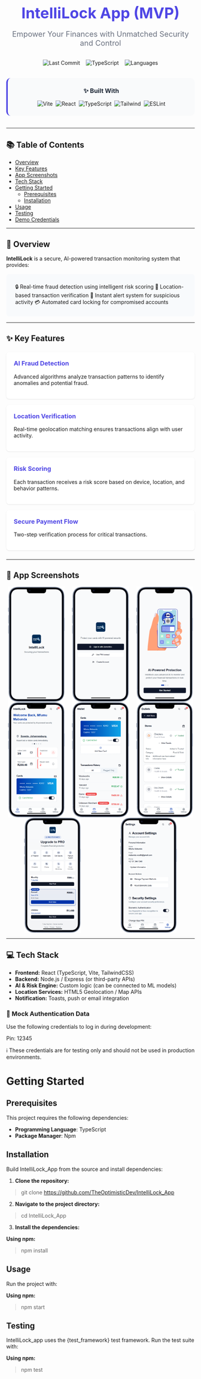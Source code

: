 <div align="center">
  <h1 style="color: #4f46e5; font-size: 2.5rem; font-weight: 700; margin-bottom: 0.5rem;">IntelliLock App (MVP)</h1>
  <p style="font-size: 1.25rem; color: #6b7280; margin-bottom: 2rem;">
    Empower Your Finances with Unmatched Security and Control
  </p>
  
  <div style="display: flex; justify-content: center; gap: 1rem; margin-bottom: 2rem; flex-wrap: wrap;">
    <img alt="Last Commit" src="https://img.shields.io/github/last-commit/TheOptimisticDev/IntelliLock_App?style=for-the-badge&color=7c3aed&logo=git&logoColor=white">
    <img alt="TypeScript" src="https://img.shields.io/github/languages/top/TheOptimisticDev/IntelliLock_App?style=for-the-badge&logo=typescript&color=3178c6&logoColor=white">
    <img alt="Languages" src="https://img.shields.io/github/languages/count/TheOptimisticDev/IntelliLock_App?style=for-the-badge&logo=codeigniter&color=ef4444&logoColor=white">
  </div>
  
  <div style="background: #f9fafb; padding: 1.5rem; border-radius: 12px; border-left: 4px solid #4f46e5; max-width: 800px; margin: 0 auto 2rem;">
    <h3 style="margin-top: 0; color: #1f2937;">✨ Built With</h3>
    <div style="display: flex; flex-wrap: wrap; gap: 0.5rem; justify-content: center;">
      <img alt="Vite" src="https://img.shields.io/badge/Vite-646CFF?style=for-the-badge&logo=vite&logoColor=white">
      <img alt="React" src="https://img.shields.io/badge/React-61DAFB?style=for-the-badge&logo=react&logoColor=white">
      <img alt="TypeScript" src="https://img.shields.io/badge/TypeScript-3178C6?style=for-the-badge&logo=typescript&logoColor=white">
      <img alt="Tailwind" src="https://img.shields.io/badge/Tailwind_CSS-06B6D4?style=for-the-badge&logo=tailwind-css&logoColor=white">
      <img alt="ESLint" src="https://img.shields.io/badge/ESLint-4B32C3?style=for-the-badge&logo=eslint&logoColor=white">
    </div>
  </div>
</div>

---

## 📚 Table of Contents
- [Overview](#-overview)
- [Key Features](#-key-features)
- [App Screenshots](#-app-screenshots)
- [Tech Stack](#-tech-stack)
- [Getting Started](#-getting-started)
  - [Prerequisites](#-prerequisites)
  - [Installation](#-installation)
- [Usage](#-usage)
- [Testing](#-testing)
- [Demo Credentials](#-demo-credentials)

---

## 🌟 Overview

**IntelliLock** is a secure, AI-powered transaction monitoring system that provides:

<div style="background: #f8fafc; padding: 1.5rem; border-radius: 8px; margin: 1rem 0;">
🔒 Real-time fraud detection using intelligent risk scoring  
📍 Location-based transaction verification  
🚨 Instant alert system for suspicious activity  
💳 Automated card locking for compromised accounts  
</div>

---

## ✨ Key Features

<div style="display: grid; grid-template-columns: repeat(auto-fit, minmax(300px, 1fr)); gap: 1rem; margin: 1.5rem 0;">

<div style="background: white; padding: 1.25rem; border-radius: 8px; box-shadow: 0 1px 3px rgba(0,0,0,0.1);">
<h3 style="margin-top: 0; color: #4f46e5;">AI Fraud Detection</h3>
<p>Advanced algorithms analyze transaction patterns to identify anomalies and potential fraud.</p>
</div>

<div style="background: white; padding: 1.25rem; border-radius: 8px; box-shadow: 0 1px 3px rgba(0,0,0,0.1);">
<h3 style="margin-top: 0; color: #4f46e5;">Location Verification</h3>
<p>Real-time geolocation matching ensures transactions align with user activity.</p>
</div>

<div style="background: white; padding: 1.25rem; border-radius: 8px; box-shadow: 0 1px 3px rgba(0,0,0,0.1);">
<h3 style="margin-top: 0; color: #4f46e5;">Risk Scoring</h3>
<p>Each transaction receives a risk score based on device, location, and behavior patterns.</p>
</div>

<div style="background: white; padding: 1.25rem; border-radius: 8px; box-shadow: 0 1px 3px rgba(0,0,0,0.1);">
<h3 style="margin-top: 0; color: #4f46e5;">Secure Payment Flow</h3>
<p>Two-step verification process for critical transactions.</p>
</div>

</div>

---

## 📱 App Screenshots

<div style="display: flex; justify-content: space-around; gap: 10px;">
  <img src="https://github.com/TheOptimisticDev/IntelliLock_App/blob/main/public/loading-screen.png?raw=true" alt="Loading Screen" style="width: 30%; max-width: 200px;">
  <img src="https://github.com/TheOptimisticDev/IntelliLock_App/blob/main/public/login-screen.png?raw=true" alt="Login Screen" style="width: 30%; max-width: 200px;">
  <img src="https://github.com/TheOptimisticDev/IntelliLock_App/blob/main/public/onboarding-screen.png?raw=true" alt="Onboarding Screen" style="width: 30%; max-width: 200px;">
</div>

<div style="display: flex; justify-content: space-around; gap: 10px;">
  <img src="https://github.com/TheOptimisticDev/IntelliLock_App/blob/main/public/home-screen.png?raw=true" alt="Home Screen" style="width: 30%; max-width: 200px;">
  <img src="https://github.com/TheOptimisticDev/IntelliLock_App/blob/main/public/wallet-screen.png?raw=true" alt="Wallet Screen" style="width: 30%; max-width: 200px;">
  <img src="https://github.com/TheOptimisticDev/IntelliLock_App/blob/main/public/outlets-screen.png?raw=true" alt="Outlets Screen" style="width: 30%; max-width: 200px;">
</div>

<div style="display: flex; justify-content: space-around; gap: 10px;">
  <img src="https://github.com/TheOptimisticDev/IntelliLock_App/blob/main/public/subscription-screen.png?raw=true" alt="Subscription Screen" style="width: 30%; max-width: 200px;">
  <img src="https://github.com/TheOptimisticDev/IntelliLock_App/blob/main/public/settings-screen.png?raw=true" alt="Settings Screen" style="width: 30%; max-width: 200px;">
</div>

---

## 💻 Tech Stack

- **Frontend:** React (TypeScript, Vite, TailwindCSS)
- **Backend:** Node.js / Express (or third-party APIs)
- **AI & Risk Engine:** Custom logic (can be connected to ML models)
- **Location Services:** HTML5 Geolocation / Map APIs
- **Notification:** Toasts, push or email integration

### 🔐 Mock Authentication Data
Use the following credentials to log in during development:

Pin: 12345

ℹ️ These credentials are for testing only and should not be used in production environments.

# Getting Started

## Prerequisites

This project requires the following dependencies:

- **Programming Language**: TypeScript
- **Package Manager**: Npm

## Installation

Build IntelliLock_App from the source and install dependencies:

1. **Clone the repository:**

> git clone https://github.com/TheOptimisticDev/IntelliLock_App

2. **Navigate to the project directory:**

> cd IntelliLock_App

3. **Install the dependencies:**

**Using npm:**

> npm install

## Usage

Run the project with:

**Using npm:**

> npm start

## Testing

IntelliLock_app uses the {test_framework} test framework. Run the test suite with:

**Using npm:**

> npm test
